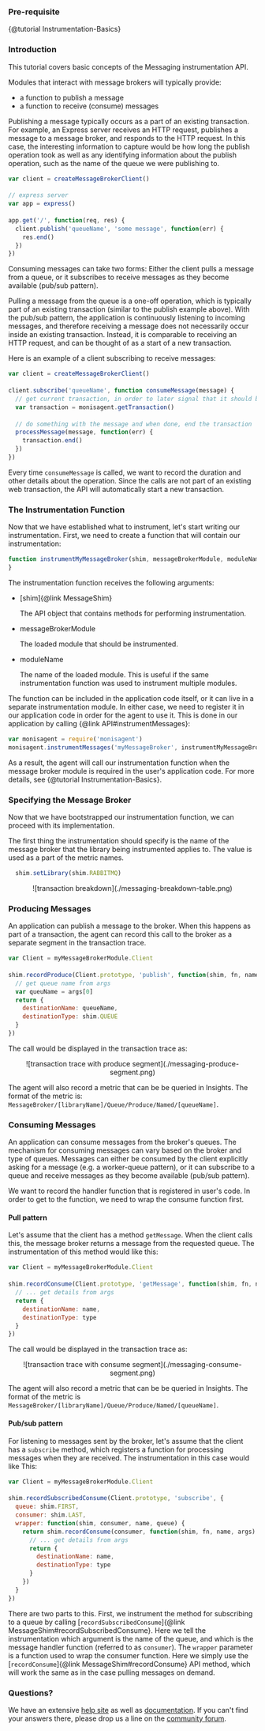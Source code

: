 ### Pre-requisite

{@tutorial Instrumentation-Basics}

### Introduction

This tutorial covers basic concepts of the Messaging instrumentation API.

Modules that interact with message brokers will typically provide:

* a function to publish a message
* a function to receive (consume) messages

Publishing a message typically occurs as a part of an existing transaction. For example, an Express server receives an HTTP request, publishes a message to a message broker, and responds to the HTTP request. In this case, the interesting information to capture would be how long the publish operation took as well as any identifying information about the publish operation, such as the name of the queue we were publishing to.

``` javascript
var client = createMessageBrokerClient()

// express server
var app = express()

app.get('/', function(req, res) {
  client.publish('queueName', 'some message', function(err) {
    res.end()
  })
})
```

Consuming messages can take two forms: Either the client pulls a message from a queue, or it subscribes to receive messages as they become available (pub/sub pattern).

Pulling a message from the queue is a one-off operation, which is typically part of an existing transaction (similar to the publish example above). With the pub/sub pattern, the application is continuously listening to incoming messages, and therefore receiving a message does not necessarily occur inside an existing transaction. Instead, it is comparable to receiving an HTTP request, and can be thought of as a start of a new transaction.

Here is an example of a client subscribing to receive messages:

``` javascript
var client = createMessageBrokerClient()

client.subscribe('queueName', function consumeMessage(message) {
  // get current transaction, in order to later signal that it should be ended
  var transaction = monisagent.getTransaction()

  // do something with the message and when done, end the transaction
  processMessage(message, function(err) {
    transaction.end()
  })
})
```

Every time `consumeMessage` is called, we want to record the duration and other details about the operation. Since the calls are not part of an existing web transaction, the API will automatically start a new transaction.

### The Instrumentation Function

Now that we have established what to instrument, let's start writing our instrumentation. First, we need to create a function that will contain our instrumentation:

```js
function instrumentMyMessageBroker(shim, messageBrokerModule, moduleName) {
}
```

The instrumentation function receives the following arguments:

* [shim]{@link MessageShim}

  The API object that contains methods for performing instrumentation.

* messageBrokerModule

  The loaded module that should be instrumented.

* moduleName

  The name of the loaded module. This is useful if the same instrumentation function was used to instrument multiple modules.

The function can be included in the application code itself, or it can live in a separate instrumentation module. In either case, we need to register it in our application code in order for the agent to use it. This is done in our application by calling {@link API#instrumentMessages}:

```js
var monisagent = require('monisagent')
monisagent.instrumentMessages('myMessageBroker', instrumentMyMessageBroker)
```

As a result, the agent will call our instrumentation function when the message broker module is required in the user's application code. For more details, see {@tutorial Instrumentation-Basics}.

### Specifying the Message Broker

Now that we have bootstrapped our instrumentation function, we can proceed with its implementation.

The first thing the instrumentation should specify is the name of the message broker that the library being instrumented applies to. The value is used as a part of the metric names.

```js
  shim.setLibrary(shim.RABBITMQ)
```

<div style="text-align:center">
  ![transaction breakdown](./messaging-breakdown-table.png)
</div>

### Producing Messages

An application can publish a message to the broker. When this happens as part of a transaction, the agent can record this call to the broker as a separate segment in the transaction trace.

```js
var Client = myMessageBrokerModule.Client

shim.recordProduce(Client.prototype, 'publish', function(shim, fn, name, args) {
  // get queue name from args
  var queuName = args[0]
  return {
    destinationName: queueName,
    destinationType: shim.QUEUE
  }
})
```

The call would be displayed in the transaction trace as:

<div style="text-align:center">
  ![transaction trace with produce segment](./messaging-produce-segment.png)
</div>

The agent will also record a metric that can be be queried in Insights. The format of the metric is:  `MessageBroker/[libraryName]/Queue/Produce/Named/[queueName]`.

### Consuming Messages

An application can consume messages from the broker's queues. The mechanism for consuming messages can vary based on the broker and type of queues. Messages can either be consumed by the client explicitly asking for a message (e.g. a worker-queue pattern), or it can subscribe to a queue and receive messages as they become available (pub/sub pattern).

We want to record the handler function that is registered in user's code. In order to get to the function, we need to wrap the consume function first.

#### Pull pattern

Let's assume that the client has a method `getMessage`. When the client calls this, the message broker returns a message from the requested queue. The instrumentation of this method would like this:

``` js
var Client = myMessageBrokerModule.Client

shim.recordConsume(Client.prototype, 'getMessage', function(shim, fn, name, args) {
  // ... get details from args
  return {
    destinationName: name,
    destinationType: type
  }
})
```

The call would be displayed in the transaction trace as:

<div style="text-align:center">
  ![transaction trace with consume segment](./messaging-consume-segment.png)
</div>

The agent will also record a metric that can be be queried in Insights. The format of the metric is `MessageBroker/[libraryName]/Queue/Produce/Named/[queueName]`.

#### Pub/sub pattern

For listening to messages sent by the broker, let's assume that the client has a `subscribe` method, which registers a function for processing messages when they are received. The instrumentation in this case would like This:

``` js
var Client = myMessageBrokerModule.Client

shim.recordSubscribedConsume(Client.prototype, 'subscribe', {
  queue: shim.FIRST,
  consumer: shim.LAST,
  wrapper: function(shim, consumer, name, queue) {
    return shim.recordConsume(consumer, function(shim, fn, name, args) {
      // ... get details from args
      return {
        destinationName: name,
        destinationType: type
      }
    })
  }
})
```

There are two parts to this. First, we instrument the method for subscribing to a queue by calling [`recordSubscribedConsume`]{@link MessageShim#recordSubscribedConsume}. Here we tell the instrumentation which argument is the name of the queue, and which is the message handler function (referred to as `consumer`). The `wrapper` parameter is a function used to wrap the consumer function. Here we simply use the [`recordConsume`]{@link MessageShim#recordConsume} API method, which will work the same as in the case pulling messages on demand.

### Questions?

We have an extensive [help site](https://support.monisagent.com/) as well as
[documentation](https://docs.monisagent.com/). If you can't find your answers
there, please drop us a line on the [community forum](https://discuss.monisagent.com/).
